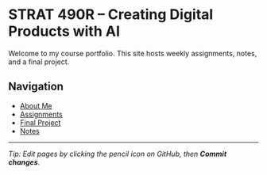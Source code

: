 # STRAT 490R – Creating Digital Products with AI

Welcome to my course portfolio. This site hosts weekly assignments, notes, and a final project.

## Navigation
- [About Me](about.md)
- [Assignments](assignments/index.md)
- [Final Project](final-project.md)
- [Notes](notes/index.md)

---
_Tip: Edit pages by clicking the pencil icon on GitHub, then **Commit changes**._
